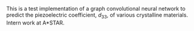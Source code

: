 This is a test implementation of a graph convolutional neural network to predict the piezoelectric coefficient, $d_{33}$, of various crystalline materials. Intern work at A*STAR.
